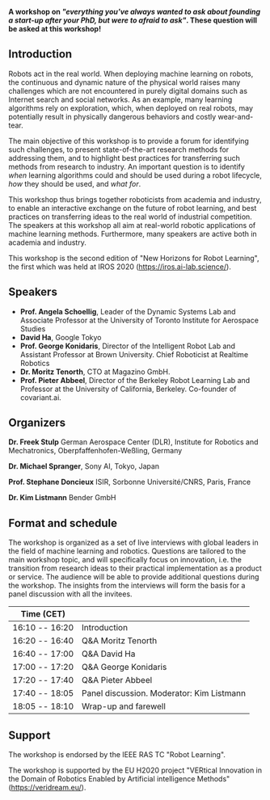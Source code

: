 **A workshop on *"everything you've always wanted to ask about founding a start-up after your PhD, but were to afraid to ask"*. These question will be asked at this workshop!**

## Introduction

Robots act in the real world. When deploying machine learning on robots,
the continuous and dynamic nature of the physical world raises many
challenges which are not encountered in purely digital domains such as
Internet search and social networks. As an example, many learning
algorithms rely on exploration, which, when deployed on real robots, may
potentially result in physically dangerous behaviors and costly
wear-and-tear.

The main objective of this workshop is to provide a forum for
identifying such challenges, to present state-of-the-art research
methods for addressing them, and to highlight best practices for
transferring such methods from research to industry. An important
question is to identify *when* learning algorithms could and should be
used during a robot lifecycle, *how* they should be used, and *what
for*.

This workshop thus brings together roboticists from academia and
industry, to enable an interactive exchange on the future of robot
learning, and best practices on transferring ideas to the real world of
industrial competition. The speakers at this workshop all aim at real-world robotic applications of
machine learning methods. Furthermore, many speakers are active both in
academia and industry.


This workshop is the second edition of "New Horizons for Robot
Learning", the first which was held at IROS 2020
(<https://iros.ai-lab.science/>).


## Speakers

* **Prof. Angela Schoellig**, Leader of the Dynamic Systems Lab and Associate Professor at the University of Toronto Institute for Aerospace Studies 
* **David Ha**, Google Tokyo
* **Prof. George Konidaris**, Director of the Intelligent Robot Lab and Assistant Professor at Brown University. Chief Roboticist at Realtime Robotics
* **Dr. Moritz Tenorth**, CTO at Magazino GmbH.
* **Prof. Pieter Abbeel**, Director of the Berkeley Robot Learning Lab and Professor at the University of California, Berkeley. Co-founder of covariant.ai.

## Organizers

**Dr. Freek Stulp**
German Aerospace Center (DLR), Institute for Robotics and Mechatronics, Oberpfaffenhofen-Weßling, Germany

**Dr. Michael Spranger**, Sony AI, Tokyo, Japan

**Prof. Stephane Doncieux**
ISIR, Sorbonne Université/CNRS, Paris, France

**Dr. Kim Listmann**
Bender GmbH


## Format and schedule

The workshop is organized as a set of live interviews with global leaders in the field of machine learning and robotics. Questions are tailored to the main workshop topic, and will specifically focus on innovation, i.e. the transition from research ideas to their practical implementation as a product or service. The audience will be able to provide additional questions during the workshop. The insights from the interviews will form the basis for a panel discussion with all the invitees.

| Time (CET)            |                       | 
|-----------------------|-----------------------|
| 16:10 -- 16:20        | Introduction          | 
| 16:20 -- 16:40        | Q&A Moritz Tenorth    | 
| 16:40 -- 17:00        | Q&A David Ha          | 
| 17:00 -- 17:20        | Q&A George Konidaris  | 
| 17:20 -- 17:40        | Q&A Pieter Abbeel     | 
| 17:40 -- 18:05        | Panel discussion. Moderator: Kim Listmann  |   
| 18:05 -- 18:10        | Wrap-up and farewell  |


## Support

The workshop is endorsed by the IEEE RAS TC "Robot Learning".

The workshop is supported by the EU H2020 project "VERtical
Innovation in the Domain of Robotics Enabled by Artificial intelligence
Methods" (https://veridream.eu/).
